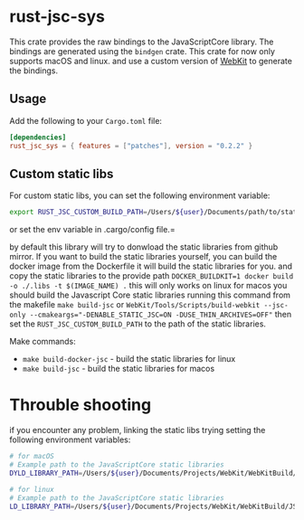 # rust-jsc-sys

This crate provides the raw bindings to the JavaScriptCore library. The bindings are generated using the `bindgen` crate. 
This crate for now only supports macOS and linux. and use a custom version of [WebKit](https://github.com/kevincaicedo/Kedo-WebKit) to generate the bindings. 

## Usage

Add the following to your `Cargo.toml` file:

```toml
[dependencies]
rust_jsc_sys = { features = ["patches"], version = "0.2.2" }
```

## Custom static libs

For custom static libs, you can set the following environment variable:

```bash 
export RUST_JSC_CUSTOM_BUILD_PATH=/Users/${user}/Documents/path/to/static/libs
```

or set the env variable in .cargo/config file.=

by default this library will try to donwload the static libraries from github mirror. If you want to build the static libraries yourself, 
you can build the docker image from the Dockerfile it will build the static libraries for you. and copy the static libraries to the provide path `DOCKER_BUILDKIT=1 docker build -o ./.libs -t $(IMAGE_NAME) .`
this will only works on linux for macos you should build the Javascript Core static libraries running this command from the makefile `make build-jsc` or `WebKit/Tools/Scripts/build-webkit --jsc-only --cmakeargs="-DENABLE_STATIC_JSC=ON -DUSE_THIN_ARCHIVES=OFF"` then set the `RUST_JSC_CUSTOM_BUILD_PATH` to the path of the static libraries.

Make commands:
- `make build-docker-jsc` - build the static libraries for linux
- `make build-jsc` - build the static libraries for macos

# Throuble shooting

if you encounter any problem, linking the static libs trying setting the following environment variables:

```bash
# for macOS
# Example path to the JavaScriptCore static libraries
DYLD_LIBRARY_PATH=/Users/${user}/Documents/Projects/WebKit/WebKitBuild/JSCOnly/Release/lib:$DYLD_LIBRARY_PATH
```

```bash
# for linux
# Example path to the JavaScriptCore static libraries
LD_LIBRARY_PATH=/Users/${user}/Documents/Projects/WebKit/WebKitBuild/JSCOnly/Release/lib:$LD_LIBRARY_PATH
```
